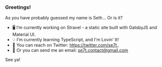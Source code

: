 ### Greetings!
As you have probably guessed my name is Seth... Or is it?

- 🖥️ I’m currently working on Stravel - a static site built with GatsbyJS and Material UI.
- 💡 I’m currently learning TypeScript, and I'm Lovin' It!
- 📱 You can reach on Twitter: https://twitter.com/se7t_
- 📧 Or you can send me an email: se7t.contact@gmail.com

See ya!
